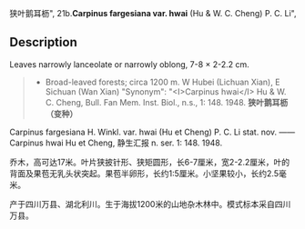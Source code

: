 狭叶鹅耳枥",
21b.**Carpinus fargesiana var. hwai** (Hu & W. C. Cheng) P. C. Li",

## Description
Leaves narrowly lanceolate or narrowly oblong, 7-8 ×  2-2.2 cm.

> *  Broad-leaved forests; circa 1200 m. W Hubei (Lichuan Xian), E Sichuan (Wan Xian)
  "Synonym": "&lt;I&gt;Carpinus hwai&lt;/I&gt; Hu &amp; W. C. Cheng, Bull. Fan Mem. Inst. Biol., n.s., 1: 148. 1948.
**狭叶鹅耳枥（变种）**

Carpinus fargesiana H. Winkl. var. hwai (Hu et Cheng) P. C. Li stat. nov. ——Carpinus hwai Hu et Cheng, 静生汇报 n. ser. 1: 148. 1948.

乔木，高可达17米。叶片狭披针形、狭矩圆形，长6-7厘米，宽2-2.2厘米，叶的背面及果苞无乳头状突起。果苞半卵形，长约1:5厘米。小坚果较小，长约2.5毫米。

产于四川万县、湖北利川。生于海拔1200米的山地杂木林中。模式标本采自四川万县。
